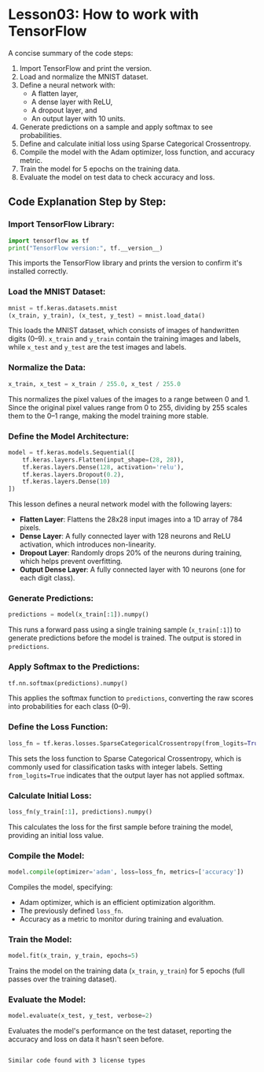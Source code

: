# Lesson03: How to work with TensorFlow

A concise summary of the code steps:

1. Import TensorFlow and print the version.
2. Load and normalize the MNIST dataset.
3. Define a neural network with:
   - A flatten layer,
   - A dense layer with ReLU,
   - A dropout layer, and
   - An output layer with 10 units.
4. Generate predictions on a sample and apply softmax to see probabilities.
5. Define and calculate initial loss using Sparse Categorical Crossentropy.
6. Compile the model with the Adam optimizer, loss function, and accuracy metric.
7. Train the model for 5 epochs on the training data.
8. Evaluate the model on test data to check accuracy and loss.

## Code Explanation Step by Step:

### Import TensorFlow Library:

```python
import tensorflow as tf
print("TensorFlow version:", tf.__version__)
```

This imports the TensorFlow library and prints the version to confirm it's installed correctly.

### Load the MNIST Dataset:

```python
mnist = tf.keras.datasets.mnist
(x_train, y_train), (x_test, y_test) = mnist.load_data()
```

This loads the MNIST dataset, which consists of images of handwritten digits (0–9). `x_train` and `y_train` contain the training images and labels, while `x_test` and `y_test` are the test images and labels.

### Normalize the Data:

```python
x_train, x_test = x_train / 255.0, x_test / 255.0
```

This normalizes the pixel values of the images to a range between 0 and 1. Since the original pixel values range from 0 to 255, dividing by 255 scales them to the 0–1 range, making the model training more stable.

### Define the Model Architecture:

```python
model = tf.keras.models.Sequential([
    tf.keras.layers.Flatten(input_shape=(28, 28)),
    tf.keras.layers.Dense(128, activation='relu'),
    tf.keras.layers.Dropout(0.2),
    tf.keras.layers.Dense(10)
])
```

This lesson defines a neural network model with the following layers:
- **Flatten Layer**: Flattens the 28x28 input images into a 1D array of 784 pixels.
- **Dense Layer**: A fully connected layer with 128 neurons and ReLU activation, which introduces non-linearity.
- **Dropout Layer**: Randomly drops 20% of the neurons during training, which helps prevent overfitting.
- **Output Dense Layer**: A fully connected layer with 10 neurons (one for each digit class).

### Generate Predictions:

```python
predictions = model(x_train[:1]).numpy()
```

This runs a forward pass using a single training sample (`x_train[:1]`) to generate predictions before the model is trained. The output is stored in `predictions`.

### Apply Softmax to the Predictions:

```python
tf.nn.softmax(predictions).numpy()
```

This applies the softmax function to `predictions`, converting the raw scores into probabilities for each class (0–9).

### Define the Loss Function:

```python
loss_fn = tf.keras.losses.SparseCategoricalCrossentropy(from_logits=True)
```

This sets the loss function to Sparse Categorical Crossentropy, which is commonly used for classification tasks with integer labels. Setting `from_logits=True` indicates that the output layer has not applied softmax.

### Calculate Initial Loss:

```python
loss_fn(y_train[:1], predictions).numpy()
```

This calculates the loss for the first sample before training the model, providing an initial loss value.

### Compile the Model:

```python
model.compile(optimizer='adam', loss=loss_fn, metrics=['accuracy'])
```

Compiles the model, specifying:
- Adam optimizer, which is an efficient optimization algorithm.
- The previously defined `loss_fn`.
- Accuracy as a metric to monitor during training and evaluation.

### Train the Model:

```python
model.fit(x_train, y_train, epochs=5)
```

Trains the model on the training data (`x_train`, `y_train`) for 5 epochs (full passes over the training dataset).

### Evaluate the Model:

```python
model.evaluate(x_test, y_test, verbose=2)
```

Evaluates the model's performance on the test dataset, reporting the accuracy and loss on data it hasn't seen before.
```

Similar code found with 3 license types